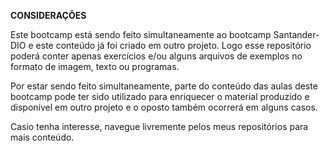 **CONSIDERAÇÕES**

Este bootcamp está sendo feito simultaneamente ao bootcamp Santander-DIO e este conteúdo já foi criado em outro projeto. Logo esse repositório poderá conter apenas exercícios e/ou alguns arquivos de exemplos no formato de imagem, texto ou programas.

Por estar sendo feito simultaneamente, parte do conteúdo das aulas deste bootcamp pode ter sido utilizado para enriquecer o material produzido e disponível em outro projeto e o oposto também ocorrerá em alguns casos.

Casio tenha interesse, navegue livremente pelos meus repositórios para mais conteúdo.